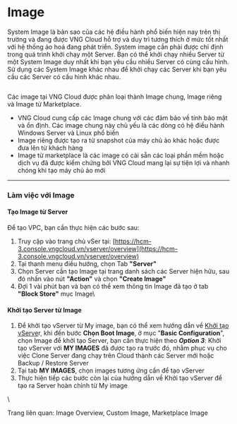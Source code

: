 # Image

System Image là bản sao của các hệ điều hành phổ biến hiện nay trên thị trường và đang được VNG Cloud hỗ trợ và duy trì tương thích ở mức tốt nhất với hệ thống ảo hoá đang phát triển. System image cần phải được chỉ định trong quá trình khởi chạy một Server. Bạn có thể khởi chạy nhiều Server từ một System Image duy nhất khi bạn yêu cầu nhiều Server có cùng cấu hình. Sử dụng các System Image khác nhau để khởi chạy các Server khi bạn yêu cầu các Server có cấu hình khác nhau.

<figure><img src="https://docs.vngcloud.vn/download/attachments/49647889/image2022-11-14_13-25-1.png?version=1&#x26;modificationDate=1668407101000&#x26;api=v2" alt=""><figcaption></figcaption></figure>

Các image tại VNG Cloud được phân loại thành Image chung, Image riêng và Image từ Marketplace.

* VNG Cloud cung cấp các Image chung với các đảm bảo về tính bảo mật và ổn định. Các image chung này chủ yếu là các dòng có hệ điều hành Windows Server và Linux phổ biến
* Image riêng được tạo ra từ snapshot của máy chủ ảo khác hoặc được đưa lên từ khách hàng
* Image từ marketplace là các image có cài sẵn các loại phần mềm hoặc dịch vụ đã được kiểm chứng bởi VNG Cloud mang lại sự tiện lợi và nhanh chóng khi tạo máy chủ ảo mới

***

### **Làm việc với Image** <a href="#image-lamviecvoiimage" id="image-lamviecvoiimage"></a>

#### Tạo Image từ Server <a href="#image-taoimagetuserver" id="image-taoimagetuserver"></a>

Để tạo VPC, bạn cần thực hiện các bước sau:

1. Truy cập vào trang chủ vSer tại: [https://hcm-3.console.vngcloud.vn/vserver/overview](https://hcm-3.console.vngcloud.vn/vserver/overview)
2. Tại thanh menu điều hướng, chọn Tab **"Server"**
3. Chọn Server cần tạo Image tại trang danh sách các Server hiện hữu, sau đó nhấn vào nút **"Action"** và chọn **"Create Image"**
4. Đợi 1 vài phút bạn và bạn có thể xem thông tin Image đã tạo ở tab **"Block Store"** mục Image\


#### Khởi tạo Server từ Image <a href="#image-khoitaoservertuimage" id="image-khoitaoservertuimage"></a>

1. Để khởi tạo vServer từ My image, bạn có thể xem hướng dẫn về [Khởi tạo vServe](trai-nghiem-san-pham-vserver/)r, khi đến bước **Chọn Boot Image**, ở mục "**Basic Configuration**", chọn Image để khởi tạo Server, bạn cần thực hiện theo _**Option 3**_: Khởi tạo vServer với **MY IMAGES** đã được tạo ra trước đó, nhằm phục vụ cho việc Clone Server đang chạy trên Cloud thành các Server mới hoặc Backup / Restore Server
2. Tại tab **MY IMAGES**, chọn images tương ứng cần để tạo vServer
3. Thực hiện tiếp các bước còn lại của hướng dẫn về Khởi tạo vServer để tạo ra Server hoàn chỉnh từ My image

\


Trang liên quan: Image Overview, Custom Image, Marketplace Image
